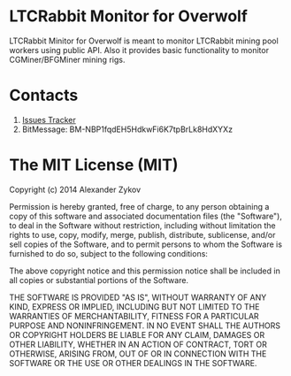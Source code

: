LTCRabbit Monitor for Overwolf
==============================

LTCRabbit Minitor for Overwolf is meant to monitor LTCRabbit mining pool workers using public API.
Also it provides basic functionality to monitor CGMiner/BFGMiner mining rigs.


Contacts
========
1. [Issues Tracker](https://github.com/TigerND/ltcrabbit-overwolf/issues)
2. BitMessage: BM-NBP1fqdEH5HdkwFi6K7tpBrLk8HdXYXz


The MIT License (MIT)
=====================

Copyright (c) 2014 Alexander Zykov

Permission is hereby granted, free of charge, to any person obtaining a copy
of this software and associated documentation files (the "Software"), to deal
in the Software without restriction, including without limitation the rights
to use, copy, modify, merge, publish, distribute, sublicense, and/or sell
copies of the Software, and to permit persons to whom the Software is
furnished to do so, subject to the following conditions:

The above copyright notice and this permission notice shall be included in
all copies or substantial portions of the Software.

THE SOFTWARE IS PROVIDED "AS IS", WITHOUT WARRANTY OF ANY KIND, EXPRESS OR
IMPLIED, INCLUDING BUT NOT LIMITED TO THE WARRANTIES OF MERCHANTABILITY,
FITNESS FOR A PARTICULAR PURPOSE AND NONINFRINGEMENT. IN NO EVENT SHALL THE
AUTHORS OR COPYRIGHT HOLDERS BE LIABLE FOR ANY CLAIM, DAMAGES OR OTHER
LIABILITY, WHETHER IN AN ACTION OF CONTRACT, TORT OR OTHERWISE, ARISING FROM,
OUT OF OR IN CONNECTION WITH THE SOFTWARE OR THE USE OR OTHER DEALINGS IN
THE SOFTWARE.

